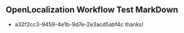 ## OpenLocalization Workflow Test MarkDown
* a32f2cc3-9459-4e1b-9d7e-2e3acd5abf4c 
thanks!<!--HONumber=Mar16_HO2-->
